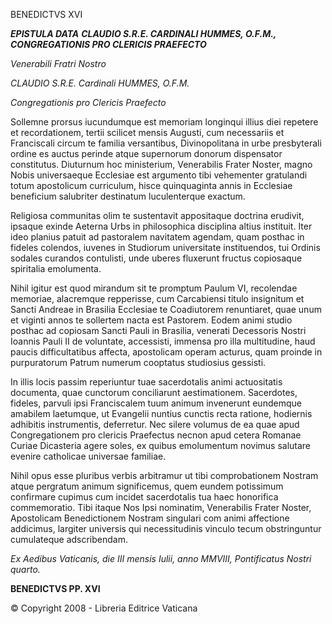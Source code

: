 BENEDICTVS XVI

***EPISTULA DATA*** ***CLAUDIO S.R.E. CARDINALI HUMMES, O.F.M.,*** ***CONGREGATIONIS PRO CLERICIS PRAEFECTO***

*Venerabili Fratri Nostro*

*CLAUDIO S.R.E. Cardinali HUMMES, O.F.M.*

*Congregationis pro Clericis Praefecto*

Sollemne prorsus iucundumque est memoriam longinqui illius diei repetere et recordationem, tertii scilicet mensis Augusti, cum necessariis et Franciscali circum te familia versantibus, Divinopolitana in urbe presbyterali ordine es auctus perinde atque supernorum donorum dispensator constitutus. Diuturnum hoc ministerium, Venerabilis Frater Noster, magno Nobis universaeque Ecclesiae est argumento tibi vehementer gratulandi totum apostolicum curriculum, hisce quinquaginta annis in Ecclesiae beneficium salubriter destinatum luculenterque exactum.

Religiosa communitas olim te sustentavit appositaque doctrina erudivit, ipsaque exinde Aeterna Urbs in philosophica disciplina altius instituit. Iter ideo planius patuit ad pastoralem navitatem agendam, quam posthac in fideles colendos, iuvenes in Studiorum universitate instituendos, tui Ordinis sodales curandos contulisti, unde uberes fluxerunt fructus copiosaque spiritalia emolumenta.

Nihil igitur est quod mirandum sit te promptum Paulum VI, recolendae memoriae, alacremque repperisse, cum Carcabiensi titulo insignitum et Sancti Andreae in Brasilia Ecclesiae te Coadiutorem renuntiaret, quae unum et viginti annos te sollertem nacta est Pastorem. Eodem animi studio posthac ad copiosam Sancti Pauli in Brasilia, venerati Decessoris Nostri Ioannis Pauli II de voluntate, accessisti, immensa pro illa multitudine, haud paucis difficultatibus affecta, apostolicam operam acturus, quam proinde in purpuratorum Patrum numerum cooptatus studiosius gessisti.

In illis locis passim reperiuntur tuae sacerdotalis animi actuositatis documenta, quae cunctorum conciliarunt aestimationem. Sacerdotes, fideles, parvuli ipsi Franciscalem tuum animum invenerunt eundemque amabilem laetumque, ut Evangelii nuntius cunctis recta ratione, hodiernis adhibitis instrumentis, deferretur. Nec silere volumus de ea quae apud Congregationem pro clericis Praefectus necnon apud cetera Romanae Curiae Dicasteria agere soles, ex quibus emolumentum novimus salutare evenire catholicae universae familiae.

Nihil opus esse pluribus verbis arbitramur ut tibi comprobationem Nostram atque pergratum animum significemus, quem eundem potissimum confirmare cupimus cum incidet sacerdotalis tua haec honorifica commemoratio. Tibi itaque Nos Ipsi nominatim, Venerabilis Frater Noster, Apostolicam Benedictionem Nostram singulari com animi affectione addicimus, largiter universis qui necessitudinis vinculo tecum obstringuntur cumulateque adscribendam.

*Ex Aedibus Vaticanis, die III mensis Iulii, anno MMVIII, Pontificatus Nostri quarto.*

**BENEDICTVS PP. XVI**

© Copyright 2008 - Libreria Editrice Vaticana
